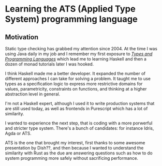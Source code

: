 # Learning the ATS (Applied Type System) programming language

## Motivation
Static type checking has grabbed my attention since 2004. At the time I was using Java daily in my job and 
I remember my first exposure to [_Types and Programming Languages_](https://www.google.co.uk/books/edition/Types_and_Programming_Languages/ti6zoAC9Ph8C?hl=en&gbpv=1&printsec=frontcover) which lead me to learning
Haskell and then a dozen of monad tutorials later I was hooked.

I think Haskell made me a better developer. It expanded the number of different approaches I
can take for solving a problem. It taught me to use types as a specification logic to express more restrictive 
domains for values, parametricity, constraints on functions, and thinking at a higher abstraction level in general.

I'm not a Haskell expert, although I used it to write production systems that are still used today, as well as 
frontends in Purescript which has a lot of similarity.

I wanted to experience the next step, that is coding with a more porwerful and stricter type system. There's
a bunch of candidates: for instance Idris, Agda or ATS.

ATS is the one that brought my interest, first thanks to some awesome presentation by Dish??, and then
because I wanted to understand the similarity with Rust as the due are answering questions such as
how to do system programming more safely without sacrificing performance.


